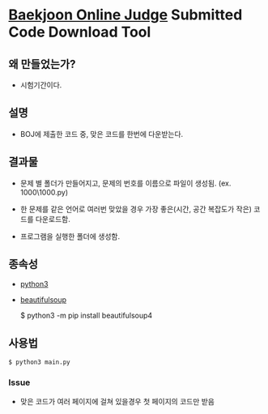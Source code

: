 # [Baekjoon Online Judge](http://www.acmicpc.net/) Submitted Code Download Tool

## 왜 만들었는가?

- 시험기간이다.

## 설명
    
- BOJ에 제출한 코드 중, 맞은 코드를 한번에 다운받는다.

## 결과물

- 문제 별 폴더가 만들어지고, 문제의 번호를 이름으로 파일이 생성됨. (ex. 1000\1000.py)
    
- 한 문제를 같은 언어로 여러번 맞았을 경우 가장 좋은(시간, 공간 복잡도가 작은) 코드를 다운로드함.
    
- 프로그램을 실행한 폴더에 생성함.

## 종속성

- [python3](https://www.python.org/downloads/)

- [beautifulsoup](https://www.crummy.com/software/BeautifulSoup/)

    $ python3 -m pip install beautifulsoup4

## 사용법

    $ python3 main.py
	
### Issue

- 맞은 코드가 여러 페이지에 걸쳐 있을경우 첫 페이지의 코드만 받음
